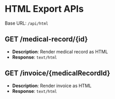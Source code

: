 # HTML Export APIs

Base URL: `/api/html`

## GET /medical-record/{id}
- **Description**: Render medical record as HTML
- **Response**: `text/html`

## GET /invoice/{medicalRecordId}
- **Description**: Render invoice as HTML
- **Response**: `text/html`
